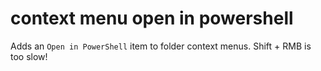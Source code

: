 # context menu open in powershell

Adds an `Open in PowerShell` item to folder context menus. Shift + RMB is too slow!
